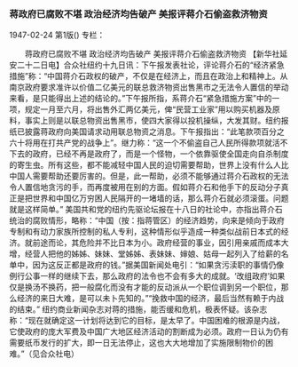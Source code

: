 ### 蒋政府已腐败不堪  政治经济均告破产  美报评蒋介石偷盗救济物资

1947-02-24
第1版()
专栏：

　　蒋政府已腐败不堪
    政治经济均告破产
    美报评蒋介石偷盗救济物资
    【新华社延安二十二日电】合众社纽约十九日讯：下午报发表社论，评论蒋介石的“经济紧急措施”称：“中国蒋介石政权的破产，不仅是在经济上，而且在政治上和精神上。从南京政府要求准许以价值二亿美元的联总救济物资出售黑市之无法令人置信的举动来看，是只能得出上述的结论的。”下午报所指，系蒋介石“紧急措施方案”中的一项，规定一月至六月，将出售外汇两亿美元，俾“民营工业家”用以购买机器及原料，事实上则是以联总物资出售黑市，使四大家得以投机操纵，大发其财。纽约报纸已披露蒋政府向美国请求动用联总物资之消息。下午报指出：“此笔款项百分之六十将用在打共产党的战争上”。继力称：“这一个不偷盗自己人民所得款项就活不下去的政府，已经不再是政府了，而是一个怪物，一个依靠驱使全国走向自杀制度的寄生虫。所有这些，都不能减轻中国人民的迫切需要帮助，世界上没有什么人比中国人需要帮助还要厉害的。但是，此一帮助，必须不能够通过蒋介石政权的无法令人置信地贪污的手，而再度被用在别的方面。假如蒋介石和他手下的反动分子真正是把世界和中国亿万穷困人民隔开的一堵墙的话，那么蒋介石就必须滚蛋。问题就是这样简单。”
    美国共和党的纽约先驱论坛报在十八日的社论中，亦指出蒋介石统治的腐败情形，略称：“中国（按：指蒋管区）的经济趋势，向来是倾向于政府专制和有动力家族所控制的私人专利，这种情形似乎造成一种类似战前日本式的经济。就前途而论，其危险并不比日本为小。政府经营的事业，因引用亲戚而成本大增，经营人把他的姊姊、妹妹、堂姊姊、表妹妹、婶娘、姑母一起列入了给薪的名单中，因为这反正都是政府的钱。”据美国新闻处电引：“如果贪污渎职的事情仍像例行公事一样的继续下去，那么政府的法令也不会有多大的成就。‘改组政府’如果仅是换汤不换药，把一般腐化而没有才能的反动派从一个职位调到另一个职位，那么经济的来日大难，是可以未卜先知的。”“挽救中国的经济，最后当然有赖于内战的结束。”
    纽约商业新闻杂志对蒋的措施，能否缓和危机，极表怀疑。该杂志称：“现在就确定这一计划将达到它的目标，是太早了。中国困难的根源是内战，它使政府的庞大军费及中国广大地区经济活动的割断成为必须。政府一日认为仍有需要纸币发行的扩大，即一日无法停止，这也大大地增加了实施限制物价的困难。”（见合众社电）
